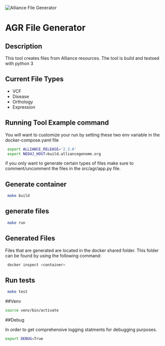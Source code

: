 ![Alliance File Generator](https://github.com/alliance-genome/agr_file_generator/workflows/Alliance%20File%20Generator/badge.svg)

# AGR File Generator

## Description

This tool creates files from Alliance resources. The tool is build and testsed with python 3

## Current File Types

- VCF
- Disease
- Orthology
- Expression

## Running Tool Example command

You will want to customize your run by setting these two env variable in the docker-compose.yaml file

```bash
 export ALLIANCE_RELEASE='2.3.0'
 export NEO4J_HOST=build.alliancegenome.org
```

if you only want to generate certain types of files make sure to comment/uncomment the files in the src/agr/app.py file.

## Generate container

```bash
 make build
```

## generate files

```bash
 make run
```

## Generated Files

Files that are generated are located in the docker shared folder. This folder can be found by using the following command:

```bash
 docker inspect <container>
```

## Run tests

```bash
 make test
```

##Venv

```bash
source venv/bin/activate
```

##Debug

In order to get comprehensive logging statments for debugging purposes.

```bash
export DEBUG=True
```

